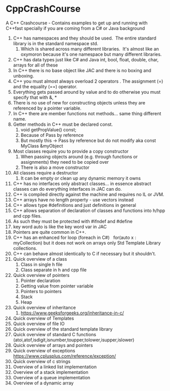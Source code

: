 # CppCrashCourse
A C++ Crashcourse - Contains examples to get up and running with C++fast specially if you are coming from a C# or Java background

1. C++ has namespaces and they should be used.  The entire standard library is in the standard namespace std.
	1. Which is shared across many different libraries.  It's almost like an oxymoron because it's one namespace but many different libraries.
2. C++ has data types just like C# and Java int, bool, float, double, char, arrays for all of these
3.  In C++ there is no base object like JAC and there is no boxing and unboxing.
4. C++ you must almost always overload 2 operators . The assignment (=) and the equality (==) operator.
5. Everything gets passed around by value and to do otherwise you must specify that with &, *
6. There is no use of new for constructing objects unless they are referenced by a pointer variable.
7. In C++ there are member functions not methods... same thing different name.
8. Getter methods in C++ must be declared const.
	1. void getPropValue() const;
	2. Because of Pass by reference
	3. But mostly this -> Pass by reference but do not modify aka const MyClass &myObject
9. Most classes require you to provide a copy constructor
	1. When passing objects around (e.g. through functions or assignments) they need to be copied over
	2. There is also a move constructor
10. All classes require a destructor
	1. It can be empty or clean up any dynamic memory it owns
11. C++ has no interfaces only abstract classes... in essence abstract classes can do everything interfaces in JAC can do.
12. C++ is compiled directly against the machine and requires no IL or JVM.
13. C++ arrays have no length property - use vectors instead
14. C++ allows type #definitions and just definitions in general
15. C++ allows separation of declaration of classes and functions into h/hpp and cpp files.
16. As such they must be protected with #ifndef and #define
17. key word auto is like the key word var in JAC
18. Pointers are quite common in C++.   
19. C++ has an enhanced for loop (foreach in C#)   for(auto x : myCollection) but it does not work on arrays only Std Template Library collections.
20. C++ can behave almost identically to C if necessary but it shouldn't.
21. Quick overview of a class
	1. Class in single h file
	2. Class separate in h and cpp file
22. Quick overview of pointers
	1. Pointer declaration
	2. Getting value from pointer variable
	3. Pointers to pointers
	4. Stack
	5. Heap
23. Quick overview of inheritance
	1. https://www.geeksforgeeks.org/inheritance-in-c/
24. Quick overview of Templates
25. Quick overview of file IO
26. Quick overview of the standard template library
27. Quick overview of standard C functions (atoi,atof,isdigit,isnumber,toupper,tolower,isupper,islower)
28. Quick overview of arrays and pointers
29. Quick overview of exceptions https://www.cplusplus.com/reference/exception/
30. Quick overview of c strings
31. Overview of a linked list implementation
32. Overview of a stack implementation
33. Overview of a queue implementation
34. Overview of a dynamic array
